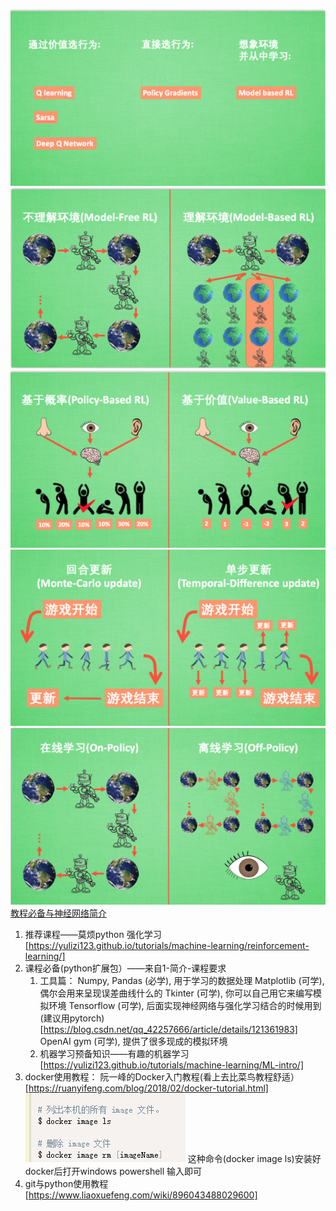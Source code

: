 ![fce46837dd0667fa0751189deb160f7d.png](../../_resources/fce46837dd0667fa0751189deb160f7d.png)
![79ee5d82c10e63d3df5a9916d574f36f.png](../../_resources/79ee5d82c10e63d3df5a9916d574f36f.png)
![d628961148dfa210dc88b3ada720dd31.png](../../_resources/d628961148dfa210dc88b3ada720dd31.png)
![1030896472f23462fdfd8af4c46d89b2.png](../../_resources/1030896472f23462fdfd8af4c46d89b2.png)
![ff703c18325f0433456bbb4095ac9f3f.png](../../_resources/ff703c18325f0433456bbb4095ac9f3f.png)
[教程必备与神经网络简介](https://yulizi123.github.io/tutorials/machine-learning/reinforcement-learning/1-2-requirment/#%E6%95%99%E7%A8%8B%E5%BF%85%E5%A4%87%E6%A8%A1%E5%9D%97)
1. 推荐课程——莫烦python 强化学习[https://yulizi123.github.io/tutorials/machine-learning/reinforcement-learning/]
2. 课程必备(python扩展包）——来自1-简介-课程要求
	1. 工具篇：
Numpy, Pandas (必学), 用于学习的数据处理
Matplotlib (可学), 偶尔会用来呈现误差曲线什么的
Tkinter (可学), 你可以自己用它来编写模拟环境
Tensorflow (可学), 后面实现神经网络与强化学习结合的时候用到
(建议用pytorch)[https://blog.csdn.net/qq_42257666/article/details/121361983]
OpenAI gym (可学), 提供了很多现成的模拟环境
	2. 机器学习预备知识——有趣的机器学习[https://yulizi123.github.io/tutorials/machine-learning/ML-intro/]
3. docker使用教程：
阮一峰的Docker入门教程(看上去比菜鸟教程舒适）[https://ruanyifeng.com/blog/2018/02/docker-tutorial.html]
![cc9f6fa73424c6e33883c751a73b23b2.png](../../_resources/cc9f6fa73424c6e33883c751a73b23b2.png)
这种命令(docker image ls)安装好docker后打开windows powershell 输入即可
4. git与python使用教程
[https://www.liaoxuefeng.com/wiki/896043488029600]

